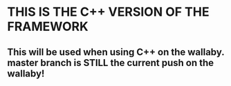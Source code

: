 # THIS IS THE C++ VERSION OF THE FRAMEWORK

## This will be used when using C++ on the wallaby. master branch is STILL the current push on the wallaby!

